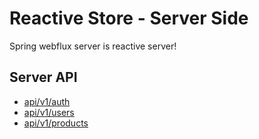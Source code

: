 # Reactive Store - Server Side

Spring webflux server is reactive server!

## Server API
* [api/v1/auth](./doc/v1/auth.http)
* [api/v1/users](./doc/v1/users.http)
* [api/v1/products](./doc/v1/products.http)